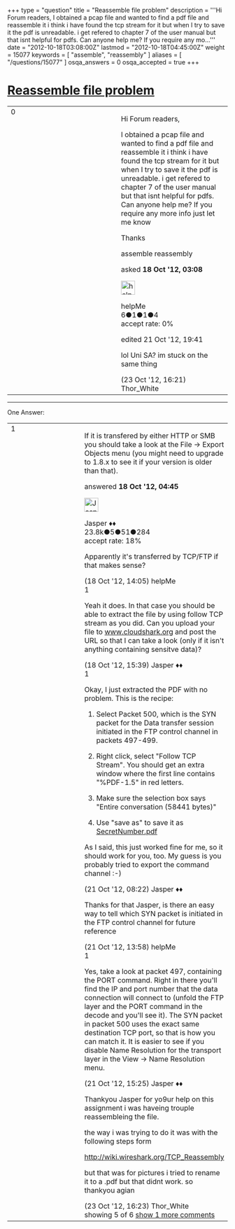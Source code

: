 +++
type = "question"
title = "Reassemble file problem"
description = '''Hi Forum readers, I obtained a pcap file and wanted to find a pdf file and reassemble it i think i have found the tcp stream for it but when I try to save it the pdf is unreadable. i get refered to chapter 7 of the user manual but that isnt helpful for pdfs. Can anyone help me? If you require any mo...'''
date = "2012-10-18T03:08:00Z"
lastmod = "2012-10-18T04:45:00Z"
weight = 15077
keywords = [ "assemble", "reassembly" ]
aliases = [ "/questions/15077" ]
osqa_answers = 0
osqa_accepted = true
+++

<div class="headNormal">

# [Reassemble file problem](/questions/15077/reassemble-file-problem)

</div>

<div id="main-body">

<div id="askform">

<table id="question-table" style="width:100%;"><colgroup><col style="width: 50%" /><col style="width: 50%" /></colgroup><tbody><tr class="odd"><td style="width: 30px; vertical-align: top"><div class="vote-buttons"><div id="post-15077-score" class="post-score" title="current number of votes">0</div><div id="favorite-count" class="favorite-count"></div></div></td><td><div id="item-right"><div class="question-body"><p>Hi Forum readers,</p><p>I obtained a pcap file and wanted to find a pdf file and reassemble it i think i have found the tcp stream for it but when I try to save it the pdf is unreadable. i get refered to chapter 7 of the user manual but that isnt helpful for pdfs. Can anyone help me? If you require any more info just let me know</p><p>Thanks</p></div><div id="question-tags" class="tags-container tags">assemble reassembly</div><div id="question-controls" class="post-controls"></div><div class="post-update-info-container"><div class="post-update-info post-update-info-user"><p>asked <strong>18 Oct '12, 03:08</strong></p><img src="https://secure.gravatar.com/avatar/95f9cf574eef517d224c0c3b47449760?s=32&amp;d=identicon&amp;r=g" class="gravatar" width="32" height="32" alt="helpMe&#39;s gravatar image" /><p>helpMe<br />
<span class="score" title="6 reputation points">6</span><span title="1 badges"><span class="badge1">●</span><span class="badgecount">1</span></span><span title="1 badges"><span class="silver">●</span><span class="badgecount">1</span></span><span title="4 badges"><span class="bronze">●</span><span class="badgecount">4</span></span><br />
<span class="accept_rate" title="Rate of the user&#39;s accepted answers">accept rate:</span> <span title="helpMe has no accepted answers">0%</span></p></div><div class="post-update-info post-update-info-edited"><p>edited 21 Oct '12, 19:41</p></div></div><div id="comments-container-15077" class="comments-container"><span id="15203"></span><div id="comment-15203" class="comment"><div id="post-15203-score" class="comment-score"></div><div class="comment-text"><p>lol Uni SA? im stuck on the same thing</p></div><div id="comment-15203-info" class="comment-info"><span class="comment-age">(23 Oct '12, 16:21)</span> Thor_White</div></div></div><div id="comment-tools-15077" class="comment-tools"></div><div class="clear"></div><div id="comment-15077-form-container" class="comment-form-container"></div><div class="clear"></div></div></td></tr></tbody></table>

------------------------------------------------------------------------

<div class="tabBar">

<span id="sort-top"></span>

<div class="headQuestions">

One Answer:

</div>

</div>

<span id="15082"></span>

<div id="answer-container-15082" class="answer accepted-answer">

<table style="width:100%;"><colgroup><col style="width: 50%" /><col style="width: 50%" /></colgroup><tbody><tr class="odd"><td style="width: 30px; vertical-align: top"><div class="vote-buttons"><div id="post-15082-score" class="post-score" title="current number of votes">1</div></div></td><td><div class="item-right"><div class="answer-body"><p>If it is transfered by either HTTP or SMB you should take a look at the File -&gt; Export Objects menu (you might need to upgrade to 1.8.x to see it if your version is older than that).</p></div><div class="answer-controls post-controls"></div><div class="post-update-info-container"><div class="post-update-info post-update-info-user"><p>answered <strong>18 Oct '12, 04:45</strong></p><img src="https://secure.gravatar.com/avatar/c578ba2967741f25aebd6afef702f432?s=32&amp;d=identicon&amp;r=g" class="gravatar" width="32" height="32" alt="Jasper&#39;s gravatar image" /><p>Jasper ♦♦<br />
<span class="score" title="23806 reputation points"><span>23.8k</span></span><span title="5 badges"><span class="badge1">●</span><span class="badgecount">5</span></span><span title="51 badges"><span class="silver">●</span><span class="badgecount">51</span></span><span title="284 badges"><span class="bronze">●</span><span class="badgecount">284</span></span><br />
<span class="accept_rate" title="Rate of the user&#39;s accepted answers">accept rate:</span> <span title="Jasper has 263 accepted answers">18%</span></p></div></div><div id="comments-container-15082" class="comments-container"><span id="15092"></span><div id="comment-15092" class="comment"><div id="post-15092-score" class="comment-score"></div><div class="comment-text"><p>Apparently it's transferred by TCP/FTP if that makes sense?</p></div><div id="comment-15092-info" class="comment-info"><span class="comment-age">(18 Oct '12, 14:05)</span> helpMe</div></div><span id="15094"></span><div id="comment-15094" class="comment"><div id="post-15094-score" class="comment-score">1</div><div class="comment-text"><p>Yeah it does. In that case you should be able to extract the file by using follow TCP stream as you did. Can you upload your file to <a href="http://www.cloudshark.org">www.cloudshark.org</a> and post the URL so that I can take a look (only if it isn't anything containing sensitve data)?</p></div><div id="comment-15094-info" class="comment-info"><span class="comment-age">(18 Oct '12, 15:39)</span> Jasper ♦♦</div></div><span id="15130"></span><div id="comment-15130" class="comment"><div id="post-15130-score" class="comment-score">1</div><div class="comment-text"><p>Okay, I just extracted the PDF with no problem. This is the recipe:</p><ol><li><p>Select Packet 500, which is the SYN packet for the Data transfer session initiated in the FTP control channel in packets 497-499.</p></li><li><p>Right click, select "Follow TCP Stream". You should get an extra window where the first line contains "%PDF-1.5" in red letters.</p></li><li><p>Make sure the selection box says "Entire conversation (58441 bytes)"</p></li><li><p>Use "save as" to save it as <a href="http://SecretNumber.pdf">SecretNumber.pdf</a></p></li></ol><p>As I said, this just worked fine for me, so it should work for you, too. My guess is you probably tried to export the command channel :-)</p></div><div id="comment-15130-info" class="comment-info"><span class="comment-age">(21 Oct '12, 08:22)</span> Jasper ♦♦</div></div><span id="15135"></span><div id="comment-15135" class="comment"><div id="post-15135-score" class="comment-score"></div><div class="comment-text"><p>Thanks for that Jasper, is there an easy way to tell which SYN packet is initiated in the FTP control channel for future reference</p></div><div id="comment-15135-info" class="comment-info"><span class="comment-age">(21 Oct '12, 13:58)</span> helpMe</div></div><span id="15136"></span><div id="comment-15136" class="comment"><div id="post-15136-score" class="comment-score">1</div><div class="comment-text"><p>Yes, take a look at packet 497, containing the PORT command. Right in there you'll find the IP and port number that the data connection will connect to (unfold the FTP layer and the PORT command in the decode and you'll see it). The SYN packet in packet 500 uses the exact same destination TCP port, so that is how you can match it. It is easier to see if you disable Name Resolution for the transport layer in the View -&gt; Name Resolution menu.</p></div><div id="comment-15136-info" class="comment-info"><span class="comment-age">(21 Oct '12, 15:25)</span> Jasper ♦♦</div></div><span id="15204"></span><div id="comment-15204" class="comment not_top_scorer"><div id="post-15204-score" class="comment-score"></div><div class="comment-text"><p>Thankyou Jasper for yo9ur help on this assignment i was haveing trouple reassembleing the file.</p><p>the way i was trying to do it was with the following steps form</p><p><a href="http://wiki.wireshark.org/TCP_Reassembly">http://wiki.wireshark.org/TCP_Reassembly</a></p><p>but that was for pictures i tried to rename it to a .pdf but that didnt work. so thankyou agian</p></div><div id="comment-15204-info" class="comment-info"><span class="comment-age">(23 Oct '12, 16:23)</span> Thor_White</div></div></div><div id="comment-tools-15082" class="comment-tools"><span class="comments-showing"> showing 5 of 6 </span> <a href="#" class="show-all-comments-link">show 1 more comments</a></div><div class="clear"></div><div id="comment-15082-form-container" class="comment-form-container"></div><div class="clear"></div></div></td></tr></tbody></table>

</div>

<div class="paginator-container-left">

</div>

</div>

</div>

